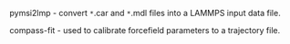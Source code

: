 pymsi2lmp - convert `*`.car and `*`.mdl files into a LAMMPS input data file.

compass-fit - used to calibrate forcefield parameters to a trajectory file.